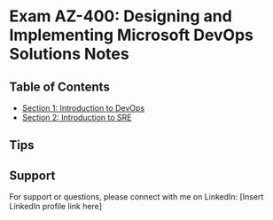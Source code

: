 # Exam AZ-400: Designing and Implementing Microsoft DevOps Solutions Notes

## Table of Contents

- [Section 1: Introduction to DevOps](/Introduction%20to%20DevOps/Introduction%20to%20DevOps.md)
- [Section 2: Introduction to SRE](/Introduction%20to%20SRE/Introduction%20to%20SRE.md)



## Tips 

## Support

For support or questions, please connect with me on LinkedIn: [Insert LinkedIn profile link here]
